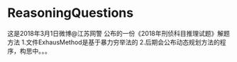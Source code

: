 # ReasoningQuestions
这是2018年3月1日微博@江苏网警 公布的一份《2018年刑侦科目推理试题》解题方法
1.文件ExhausMethod是基于暴力穷举法的
2.后期会公布动态规划方法的程序，构思中。。。
